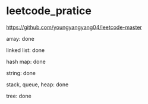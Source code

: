 # leetcode_pratice


https://github.com/youngyangyang04/leetcode-master

array: done

linked list: done

hash map: done

string: done

stack, queue, heap: done

tree: done

